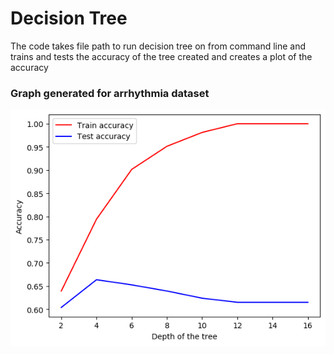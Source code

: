 # Decision Tree
The code takes file path to run decision tree on from command line and trains and tests the accuracy of the tree created and creates a plot of the accuracy  

### Graph generated for arrhythmia dataset
![Accuracy Curves](validation.png)